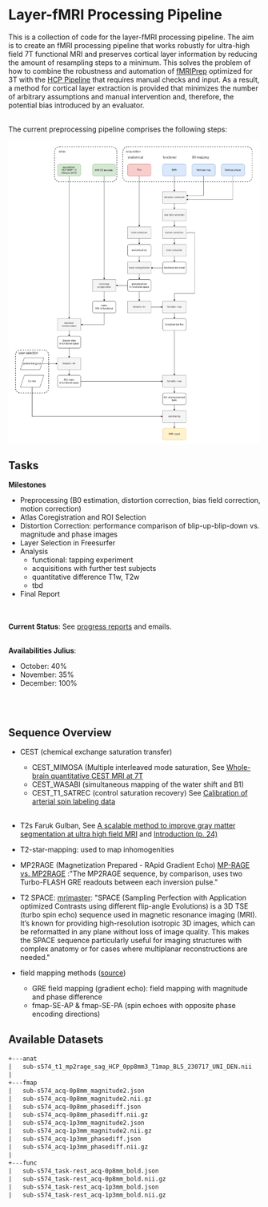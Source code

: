 # Layer-fMRI Processing Pipeline #


This is a collection of code for the layer-fMRI processing pipeline. The aim is to create an fMRI processing pipeline that works robustly for ultra-high field 7T functional MRI and preserves cortical layer information by reducing the amount of resampling steps to a minimum. This solves the problem of how to combine the robustness and automation of [fMRIPrep](https://fmriprep.org/en/stable/) optimized for 3T with the [HCP Pipeline](https://www.humanconnectome.org/software/hcp-mr-pipelines) that requires manual checks and input. As a result, a method for cortical layer extraction is provided that minimizes the number of arbitrary assumptions and manual intervention and, therefore, the potential bias introduced by an evaluator.

<br>
The current preprocessing pipeline comprises the following steps:

![](https://github.com/j-krieg/layerfmri/blob/main/schematic.png?raw=true)

## Tasks ##

**Milestones**

- Preprocessing (B0 estimation, distortion correction, bias field correction, motion correction)
- Atlas Coregistration and ROI Selection
- Distortion Correction: performance comparison of blip-up-blip-down vs. magnitude and phase images
- Layer Selection in Freesurfer
- Analysis
	- functional: tapping experiment
   	- acquisitions with further test subjects
	- quantitative difference T1w, T2w
	- tbd
 - Final Report
	

<br><br>
**Current Status**: See [progress reports](https://github.com/j-krieg/layerfmri/tree/main/progress_reports) and emails.
<br><br>

**Availabilities Julius**:

- October: 40%
- November: 35%
- December: 100%

<br>
<br>

## Sequence Overview ##

- CEST (chemical exchange saturation transfer)
	- CEST\_MIMOSA (Multiple interleaved mode saturation, See [Whole-brain quantitative CEST MRI at 7T ](https://pubmed.ncbi.nlm.nih.gov/33634505/)	
	- CEST\_WASABI (simultaneous mapping of the water shift and B1)
	- CEST\_T1_SATREC (control saturation recovery) See [Calibration of arterial spin labeling data](https://onlinelibrary.wiley.com/doi/pdfdirect/10.1002/mrm.28000)
<br><br>
- T2s Faruk Gulban, See [A scalable method to improve gray matter segmentation at ultra high field MRI](https://journals.plos.org/plosone/article?id=10.1371/journal.pone.0198335) and [Introduction (p. 24)](http://www.81bones.net/mri/mri_introSlides.pdf)



- T2-star-mapping: used to map inhomogenities


- MP2RAGE (Magnetization Prepared - RApid Gradient Echo)
	[MP-RAGE vs. MP2RAGE](https://mriquestions.com/mp-rage-v-mr2rage.html) :"The MP2RAGE sequence, by comparison, uses two Turbo-FLASH GRE readouts between each inversion pulse."
	

- T2 SPACE: [mrimaster](https://mrimaster.com/characterise-image-3d-tse/#:~:text=This%20makes%20the%20SPACE%20sequence,echo%20sequence%20used%20in%20MRI.): "SPACE (Sampling Perfection with Application optimized Contrasts using different flip-angle Evolutions) is a 3D TSE (turbo spin echo) sequence used in magnetic resonance imaging (MRI). It’s known for providing high-resolution isotropic 3D images, which can be reformatted in any plane without loss of image quality. This makes the SPACE sequence particularly useful for imaging structures with complex anatomy or for cases where multiplanar reconstructions are needed."


- field mapping methods ([source](https://andysbrainbook.readthedocs.io/en/latest/OpenScience/OS/BIDS_Overview.html))
	- GRE field mapping (gradient echo): field mapping with magnitude and phase difference
	- fmap-SE-AP & fmap-SE-PA (spin echoes with opposite phase encoding directions)

<be>

## Available Datasets ##

    +---anat
    |   sub-s574_t1_mp2rage_sag_HCP_0pp8mm3_T1map_BL5_230717_UNI_DEN.nii
    |   
    +---fmap
    |   sub-s574_acq-0p8mm_magnitude2.json
    |   sub-s574_acq-0p8mm_magnitude2.nii.gz
    |   sub-s574_acq-0p8mm_phasediff.json
    |   sub-s574_acq-0p8mm_phasediff.nii.gz
    |   sub-s574_acq-1p3mm_magnitude2.json
    |   sub-s574_acq-1p3mm_magnitude2.nii.gz
    |   sub-s574_acq-1p3mm_phasediff.json
    |   sub-s574_acq-1p3mm_phasediff.nii.gz
    |   
    +---func
    |   sub-s574_task-rest_acq-0p8mm_bold.json
    |   sub-s574_task-rest_acq-0p8mm_bold.nii.gz
    |   sub-s574_task-rest_acq-1p3mm_bold.json
    |   sub-s574_task-rest_acq-1p3mm_bold.nii.gz
